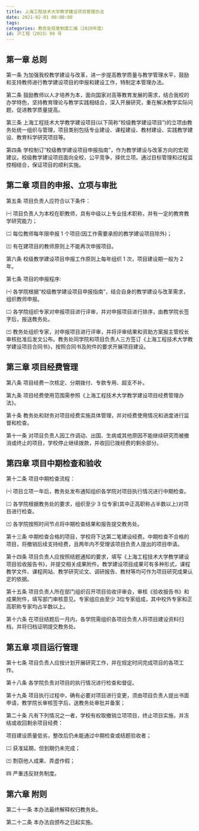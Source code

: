 ```yaml
---
title: 上海工程技术大学教学建设项目管理办法
date: 2021-02-01 00:00:00
tags: 
categories: 教务处规章制度汇编（2020年度）
id: 沪工程〔2015〕99 号
---
```


## 第一章 总则

第一条 为加强我校教学建设与改革，进一步提高教学质量与教学管理水平，鼓励和支持教师进行教学建设项目的申报和建设工作，特制定本管理办法。

第二条 鼓励教师以人才培养为本，面向国家对高等教育发展的需求，结合我校的办学特色，坚持教育理论与教学实践相结合，深入开展研究，重在解决教学实际问题，促进教学质量提高。

第三条 上海工程技术大学教学建设项目(以下简称“校级教学建设项目”)的立项由教务处统一组织与管理，项目类别包括专业建设、课程建设、教材建设、实践教学建设、教育科学研究项目等。

第四条 学校制订“校级教学建设项目申报指南”，作为教学建设与改革方向的宏观建议。校级教学建设项目面向全校，公平竞争，择优立项。通过目标管理和过程监控相结合，保证项目的顺利实施。

## 第二章 项目的申报、立项与审批

第五条 项目负责人应符合以下条件：

㈠ 项目负责人为本校在职教师，具有中级以上专业技术职称，并有一定的教育教学研究能力；

㈡ 每位教师每年限申报 1 个项目(因工作需要承担的教学建设项目除外)；

㈢ 有在建项目的教师原则上不能再次申报项目。

第六条 校级教学建设项目申报工作原则上每年组织 1 次，项目建设期一般为 2 年。

第七条 项目的申报程序:

㈠ 各学院根据“校级教学建设项目申报指南”，结合自身的教学建设与改革需求，组织教师申报。

㈡ 各学院组织专家对申报项目进行评审，并对申报项目进行排序，由教学院长签字后，报送教务处。

㈢ 教务处组织专家，对申报项目进行评审，并将评审结果和资助方案报主管校长审核批准后发文公布。教务处同学院和项目负责人三方签订《上海工程技术大学教学建设项目合同书》，按照合同书及附件的要求开展项目建设。

## 第三章 项目经费管理

第八条 项目经费一次核定、分期拨付、专款专用、超支不补。

第九条 项目经费使用范围需参照《上海工程技术大学教学建设项目经费管理办法》。

第十条 教务处和财务对项目经费实施具体管理，并对经费使用情况和进度进行监督和检查。

第十一条 对项目负责人因工作调动、出国、生病或其他原因不能继续研究而被撤消或终止的项目，学校停止继续拨款，并收回已拨经费的剩余部分。

## 第四章 项目中期检查和验收

第十二条 项目中期检查流程：

㈠ 项目立项一年后，教务处发布通知组织各学院对项目执行情况进行中期检查。

㈡ 各学院根据教务处的要求，组织至少 3 位专家(其中正高职称占半数以上)对项目进行检查。

㈢ 各学院按照时间节点将中期检查结果和报告提交教务处。

第十三条 中期检查合格的项目，学校将下达第二笔建设经费。中期检查不合格的项目，将撤销后续支持经费，且两年内不受理该项目负责人提出的项目申请。

第十四条 项目负责人应按照结题通知的要求，填写《上海工程技术大学教学建设项目验收报告书》，并提交相关成果附件。教学建设项目成果可有多种形式，课程教学文件、课程网站、教学研究论文、调研报告、教材等均可作为项目研究成果认定的依据。

第十五条 项目负责人所在部门组织召开项目验收评审会，审核《验收报告书》和成果附件，填写部门审核意见。专家组应由至少 3位专家组成，其中校外专家和正高职称专家均占半数以上。

第十六条 在项目结题后一月内，各学院需组织各项目负责人将项目建设资料归档，并将归档证明提交教务处。

## 第五章 项目运行管理

第十七条 项目负责人应按计划开展研究工作，并在规定时间完成项目的各项工作。

第十八条 各学院负责对项目的执行情况进行检查和督促。

第十九条 项目执行过程中，确有必要对项目进行变更，须由项目负责人提出书面申请，教学院长审核签字后，送教务处审批并备案；

第二十条 凡有下列情况之一者，学校有权取撤销立项项目，终止项目实施，并冻结或收回剩余项目经费：

项目建设质量低劣，整改后仍未能通过中期检查或结题验收者；

㈡ 获准延期，但到期仍未完成；

㈢ 剽窃他人成果、弄虚作假；

㈣ 严重违反财务制度。

## 第六章 附则

第二十一条 本办法最终解释权归教务处。

第二十二条 本办法自颁布之日起实施。
